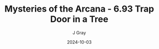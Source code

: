 ---
title: 'Mysteries of the Arcana - 6.93 Trap Door in a Tree'
alt: 'Mysteries of the Arcana'
date: '2024-10-03'
author: 'J Gray'
artist: 'Keira'
---